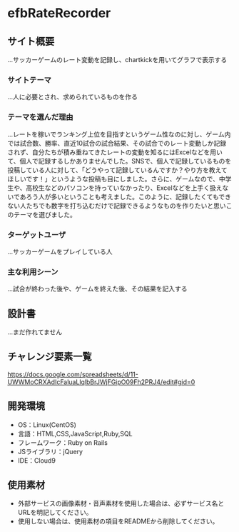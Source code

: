 # efbRateRecorder

## サイト概要
...サッカーゲームのレート変動を記録し、chartkickを用いてグラフで表示する

### サイトテーマ
...人に必要とされ、求められているものを作る

### テーマを選んだ理由
...レートを稼いでランキング上位を目指すというゲーム性なのに対し、ゲーム内では試合数、勝率、直近10試合の試合結果、その試合でのレート変動しか記録されず、自分たちが積み重ねてきたレートの変動を知るにはExcelなどを用いて、個人で記録するしかありませんでした。SNSで、個人で記録しているものを投稿している人に対して、「どうやって記録しているんですか？やり方を教えてほしいです！」というような投稿も目にしました。さらに、ゲームなので、中学生や、高校生などのパソコンを持っていなかったり、Excelなどを上手く扱えないであろう人が多いということも考えました。このように、記録したくてもできない人たちでも数字を打ち込むだけで記録できるようなものを作りたいと思いこのテーマを選びました。

### ターゲットユーザ
...サッカーゲームをプレイしている人

### 主な利用シーン
...試合が終わった後や、ゲームを終えた後、その結果を記入する

## 設計書
...まだ作れてません

## チャレンジ要素一覧
https://docs.google.com/spreadsheets/d/11-UWWMoCRXAdIcFaluaLlqlbBrJWjFGipO09Fh2PRJ4/edit#gid=0

## 開発環境
- OS：Linux(CentOS)
- 言語：HTML,CSS,JavaScript,Ruby,SQL
- フレームワーク：Ruby on Rails
- JSライブラリ：jQuery
- IDE：Cloud9

## 使用素材
- 外部サービスの画像素材・音声素材を使用した場合は、必ずサービス名とURLを明記してください。
- 使用しない場合は、使用素材の項目をREADMEから削除してください。

